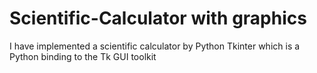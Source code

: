 # Scientific-Calculator with graphics
I have implemented a scientific calculator by Python Tkinter which is a Python binding to the Tk GUI toolkit
